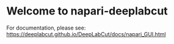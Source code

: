# Welcome to napari-deeplabcut

For documentation, please see: https://deeplabcut.github.io/DeepLabCut/docs/napari_GUI.html
